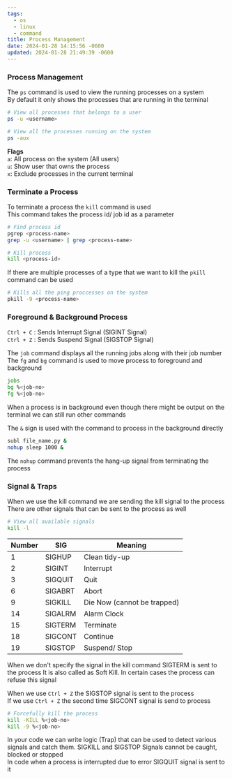 ```yaml
---
tags:
  - os
  - linux
  - command
title: Process Management
date: 2024-01-28 14:15:56 -0600
updated: 2024-01-28 21:49:39 -0600
---
```


### Process Management

The `ps` command is used to view the running processes on a system  
By default it only shows the processes that are running in the terminal

````bash
# View all processes that belongs to a user
ps -u <username>

# View all the processes running on the system
ps -aux
````

**Flags**  
`a`: All process on the system (All users)  
`u`: Show user that owns the process  
`x`: Exclude processes in the current terminal

### Terminate a Process

To terminate a process the `kill` command is used  
This command takes the process id/ job id as a parameter

````bash
# Find process id
pgrep <process-name>
grep -u <username> | grep <process-name>

# Kill process
kill <process-id>
````

If there are multiple processes of a type that we want to kill the `pkill` command can be used

````bash
# Kills all the ping proccesses on the system
pkill -9 <process-name>
````

### Foreground & Background Process

`Ctrl + C` : Sends Interrupt Signal (SIGINT Signal)  
`Ctrl + Z` : Sends Suspend Signal (SIGSTOP Signal)

The `job` command displays all the running jobs along with their job number  
The `fg` and `bg` command is used to move process to foreground and background

````bash
jobs
bg %<job-no>
fg %<job-no>
````

When a process is in background even though there might be output on the terminal we can still run other commands

The `&` sign is used with the command to process in the background directly

````bash
subl file_name.py &
nohup sleep 1000 &
````

The `nohup` command prevents the hang-up signal from terminating the process

### Signal & Traps

When we use the kill command we are sending the kill signal to the process  
There are other signals that can be sent to the process as well

````bash
# View all available signals
kill -l 
````

| Number | SIG     | Meaning                     |
| ------ | ------- | --------------------------- |
| 1      | SIGHUP  | Clean tidy-up               |
| 2      | SIGINT  | Interrupt                   |
| 3      | SIGQUIT | Quit                        |
| 6      | SIGABRT | Abort                       |
| 9      | SIGKILL | Die Now (cannot be trapped) |
| 14     | SIGALRM | Alarm Clock                 |
| 15     | SIGTERM | Terminate                   |
| 18     | SIGCONT | Continue                    |
| 19     | SIGSTOP | Suspend/ Stop               |

When we don't specify the signal in the kill command SIGTERM is sent to the process
It is also called as Soft Kill. In certain cases the process can refuse this signal

When we use `Ctrl + Z` the SIGSTOP signal is sent to the process  
If we use `Ctrl + Z` the second time SIGCONT signal is send to process

````bash
# Forcefully kill the process
kill -KILL %<job-no>
kill -9 %<job-no>
````

In your code we can write logic (Trap) that can be used to detect various signals and catch them. SIGKILL and SIGSTOP Signals cannot be caught, blocked or stopped  
In code when a process is interrupted due to error SIGQUIT signal is sent to it
